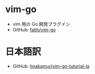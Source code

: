 # vim-go
- vim 用の Go 開発プラグイン
- GitHub: [fatih/vim-go](https://github.com/fatih/vim-go)

# 日本語訳
- GitHub: [hnakamur/vim-go-tutorial-ja](https://github.com/hnakamur/vim-go-tutorial-ja)
